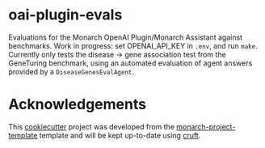 # oai-plugin-evals

Evaluations for the Monarch OpenAI Plugin/Monarch Assistant against benchmarks. Work in progress: set OPENAI_API_KEY in `.env`, and
run `make`. Currently only tests the disease -> gene association test from the GeneTuring benchmark, using an automated evaluation of agent answers provided by a `DiseaseGenesEvalAgent`.

# Acknowledgements

This [cookiecutter](https://cookiecutter.readthedocs.io/en/stable/README.html) project was developed from the [monarch-project-template](https://github.com/monarch-initiative/monarch-project-template) template and will be kept up-to-date using [cruft](https://cruft.github.io/cruft/).